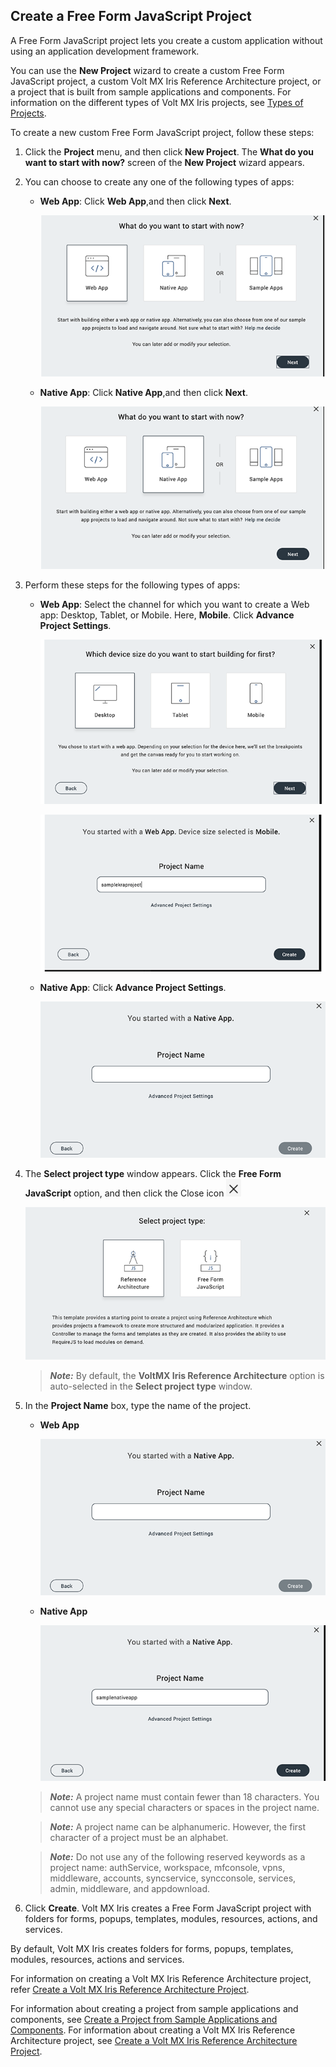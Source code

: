                           


Create a Free Form JavaScript Project
-------------------------------------

A Free Form JavaScript project lets you create a custom application without using an application development framework.

You can use the **New Project** wizard to create a custom Free Form JavaScript project, a custom Volt MX Iris Reference Architecture project, or a project that is built from sample applications and components. For information on the different types of Volt MX Iris projects, see [Types of Projects](TypesOfProjects.md).

To create a new custom Free Form JavaScript project, follow these steps: 

1.  Click the **Project** menu, and then click **New Project**. The **What do you want to start with now?** screen of the **New Project** wizard appears.
2.  You can choose to create any one of the following types of apps:
    *   **Web App**: Click **Web App**,and then click **Next**.  

          
        ![](Resources/Images/CreateWebApp_566x320.png)


    *   **Native App**: Click **Native App**,and then click **Next**.  
          
        ![](Resources/Images/CreateNativeApp_590x336.png)


3.  Perform these steps for the following types of apps:
    *   **Web App**: Select the channel for which you want to create a Web app: Desktop, Tablet, or Mobile. Here, **Mobile**. Click **Advance Project Settings**.  
          

        ![](Resources/Images/MobileWebApp_656x378.png)  
          

        ![](Resources/Images/MobileWebAppKRA_615x339.png)


    *   **Native App**: Click **Advance Project Settings**.  
          
        ![](Resources/Images/StartNativeApp_635x348.png)


4.  The **Select project type** window appears. Click the **Free Form JavaScript** option, and then click the Close icon ![](Resources/Images/CloseIcon_24x28.png)
         
      
      ![](Resources/Images/FreeFormJavaScript_653x313.png)



    > **_Note:_** By default, the **VoltMX Iris Reference Architecture** option is auto-selected in the **Select project type** window.

5.  In the **Project Name** box, type the name of the project.
    *   **Web App**  
          

        ![](Resources/Images/SampleFreeFormApp_537x295.png)


    *   **Native App**  
          

        ![](Resources/Images/SampleNativeApp_555x303.png)



      > **_Note:_** A project name must contain fewer than 18 characters. You cannot use any special characters or spaces in the project name.  

     > **_Note:_** A project name can be alphanumeric. However, the first character of a project must be an alphabet.  

     > **_Note:_** Do not use any of the following reserved keywords as a project name: authService, workspace, mfconsole, vpns, middleware, accounts, syncservice, syncconsole, services, admin, middleware, and appdownload.  

6.  Click **Create**. Volt MX Iris creates a Free Form JavaScript project with folders for forms, popups, templates, modules, resources, actions, and services.

By default, Volt MX Iris creates folders for forms, popups, templates, modules, resources, actions and services.

For information on creating a Volt MX Iris Reference Architecture project, refer [Create a Volt MX Iris Reference Architecture Project](CreateKRAProject.md).

For information about creating a project from sample applications and components, see [Create a Project from Sample Applications and Components](CreateFromSampleApp.md). For information about creating a Volt MX Iris Reference Architecture project, see [Create a Volt MX Iris Reference Architecture Project](CreateKRAProject.md).
